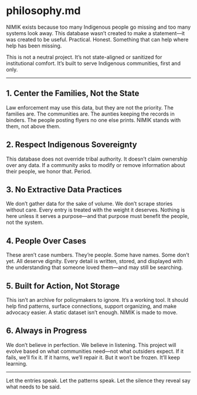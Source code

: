 # philosophy.md

NIMIK exists because too many Indigenous people go missing and too many systems look away. This database wasn’t created to make a statement—it was created to be useful. Practical. Honest. Something that can help where help has been missing.

This is not a neutral project. It’s not state-aligned or sanitized for institutional comfort. It’s built to serve Indigenous communities, first and only.

---

## 1. Center the Families, Not the State

Law enforcement may use this data, but they are not the priority. The families are. The communities are. The aunties keeping the records in binders. The people posting flyers no one else prints. NIMIK stands with them, not above them.

## 2. Respect Indigenous Sovereignty

This database does not override tribal authority. It doesn’t claim ownership over any data. If a community asks to modify or remove information about their people, we honor that. Period.

## 3. No Extractive Data Practices

We don’t gather data for the sake of volume. We don’t scrape stories without care. Every entry is treated with the weight it deserves. Nothing is here unless it serves a purpose—and that purpose must benefit the people, not the system.

## 4. People Over Cases

These aren’t case numbers. They’re people. Some have names. Some don’t yet. All deserve dignity. Every detail is written, stored, and displayed with the understanding that someone loved them—and may still be searching.

## 5. Built for Action, Not Storage

This isn’t an archive for policymakers to ignore. It’s a working tool. It should help find patterns, surface connections, support organizing, and make advocacy easier. A static dataset isn’t enough. NIMIK is made to move.

## 6. Always in Progress

We don’t believe in perfection. We believe in listening. This project will evolve based on what communities need—not what outsiders expect. If it fails, we’ll fix it. If it harms, we’ll repair it. But it won’t be frozen. It’ll keep learning.

---

Let the entries speak. Let the patterns speak. Let the silence they reveal say what needs to be said.
